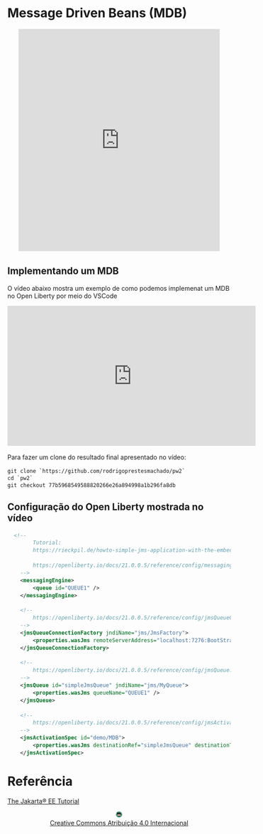 # Message Driven Beans (MDB)

<center>
<iframe src="https://pw2.rpmhub.dev/topicos/mdb/slides/index.html#/" title="Message Driven Beans" width="90%" height="500" style="border:none;"></iframe>
</center>

## Implementando um MDB

O vídeo abaixo mostra um exemplo de como podemos implemenat um MDB no Open Liberty por meio do VSCode

<center>
<iframe width="560" height="315" src="https://www.youtube.com/embed/xSNsj-DfGQk" title="YouTube video player" frameborder="0" allow="accelerometer; autoplay; clipboard-write; encrypted-media; gyroscope; picture-in-picture" allowfullscreen></iframe>
</center>

Para fazer um clone do resultado final apresentado no vídeo:

    git clone `https://github.com/rodrigoprestesmachado/pw2`
    cd `pw2`
    git checkout 77b5968549588820266e26a894998a1b296fa8db

## Configuração do Open Liberty mostrada no vídeo 

```xml
  <!--
        Tutorial:
        https://rieckpil.de/howto-simple-jms-application-with-the-embedded-messaging-engine-in-open-liberty/

        https://openliberty.io/docs/21.0.0.5/reference/config/messagingEngine.html
    -->
    <messagingEngine>
        <queue id="QUEUE1" />
    </messagingEngine>

    <!--
        https://openliberty.io/docs/21.0.0.5/reference/config/jmsQueueConnectionFactory.html
    -->
    <jmsQueueConnectionFactory jndiName="jms/JmsFactory">
        <properties.wasJms remoteServerAddress="localhost:7276:BootStrapBasicMessaging" />
    </jmsQueueConnectionFactory>

    <!--
        https://openliberty.io/docs/21.0.0.5/reference/config/jmsQueue.html
    -->
    <jmsQueue id="simpleJmsQueue" jndiName="jms/MyQueue">
        <properties.wasJms queueName="QUEUE1" />
    </jmsQueue>

    <!--
        https://openliberty.io/docs/21.0.0.5/reference/config/jmsActivationSpec.html
    -->
    <jmsActivationSpec id="demo/MDB">
        <properties.wasJms destinationRef="simpleJmsQueue" destinationType="javax.jms.Queue" remoteServerAddress="localhost:7276:BootstrapBasicMessaging"/>
    </jmsActivationSpec>
```

# Referência

[The Jakarta® EE Tutorial](https://eclipse-ee4j.github.io/jakartaee-tutorial/#the-lifecycles-of-enterprise-beans)

<center>
<a href="https://rpmhub.dev" target="blanck"><img src="../../imgs/logo.png" alt="Rodrigo Prestes Machado" width="3%" height="3%" border=0 style="border:0; text-decoration:none; outline:none"></a><br/>
<a rel="license" href="http://creativecommons.org/licenses/by/4.0/">Creative Commons Atribuição 4.0 Internacional</a>
</center>